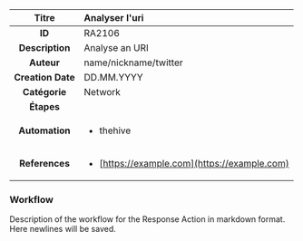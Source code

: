| Titre                       | Analyser l'uri         |
|:---------------------------:|:--------------------|
| **ID**                      | RA2106            |
| **Description**             | Analyse an URI   |
| **Auteur**                  | name/nickname/twitter        |
| **Creation Date**           | DD.MM.YYYY |
| **Catégorie**                | Network      |
| **Étapes**                   || 
| **Automation** |<ul><li>thehive</li></ul>|
| **References** |<ul><li>[https://example.com](https://example.com)</li></ul>|

### Workflow

Description of the workflow for the Response Action in markdown format.  
Here newlines will be saved.  
